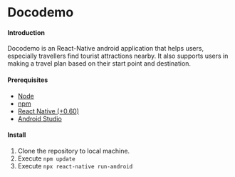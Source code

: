 # Docodemo

#### Introduction  


Docodemo is an React-Native android application that helps users, especially travellers find tourist attractions nearby. It also supports users in making a travel plan based on their start point and destination.  

#### Prerequisites

+ [Node](https://nodejs.org/en/)  
+ [npm](https://www.npmjs.com/) 
+ [React Native (+0.60)](https://reactnative.dev/)
+ [Android Studio](https://developer.android.com/studio)

#### Install  

1. Clone the repository to local machine.
2. Execute `npm update`
3. Execute `npx react-native run-android`
